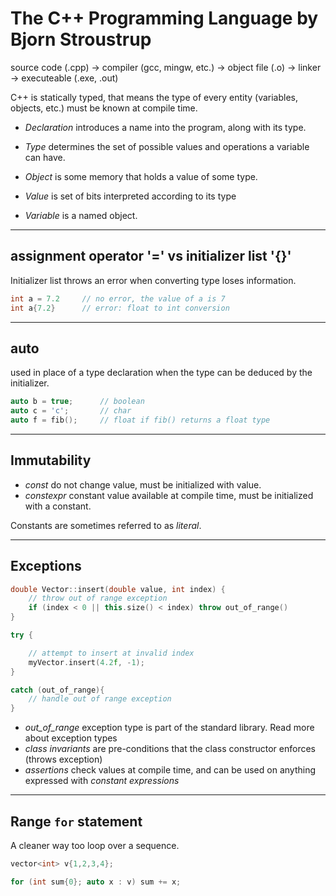 # The C++ Programming Language by Bjorn Stroustrup

source code (.cpp) -> compiler (gcc, mingw, etc.) -> object file (.o) -> linker -> executeable (.exe, .out)

C++ is statically typed, that means the type of every entity (variables, objects, etc.) must be known at compile time.

* *Declaration* introduces a name into the program, along with its type.

* *Type* determines the set of possible values and operations a variable can have.

* *Object* is some memory that holds a value of some type.

* *Value* is set of bits interpreted according to its type

* *Variable* is a named object.

---

## assignment operator '=' vs initializer list '{}'

Initializer list throws an error when converting type loses information.

```c++
int a = 7.2     // no error, the value of a is 7
int a{7.2}      // error: float to int conversion
```

---

## auto

used in place of a type declaration when the type can be deduced by the initializer.

```c++
auto b = true;      // boolean
auto c = 'c';       // char
auto f = fib();     // float if fib() returns a float type
```

---

## Immutability

* *const* do not change value, must be initialized with value.
* *constexpr* constant value available at compile time, must be initialized with a constant.

Constants are sometimes referred to as *literal*.

---

## Exceptions

```c++
double Vector::insert(double value, int index) {
    // throw out of range exception
    if (index < 0 || this.size() < index) throw out_of_range()
}

try {

    // attempt to insert at invalid index
    myVector.insert(4.2f, -1);
}

catch (out_of_range){
    // handle out of range exception
}
```

* *out_of_range* exception type is part of the standard library. Read more about exception types
* *class invariants* are pre-conditions that the class constructor enforces (throws exception)
* *assertions* check values at compile time, and can be used on anything expressed with *constant expressions*

---

## Range ```for``` statement

A cleaner way too loop over a sequence.

```c++
vector<int> v{1,2,3,4};

for (int sum{0}; auto x : v) sum += x;
```
